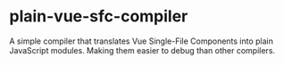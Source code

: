 # plain-vue-sfc-compiler
A simple compiler that translates Vue Single-File Components into plain JavaScript modules. Making them easier to debug than other compilers.
